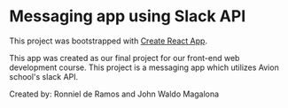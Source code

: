 # Messaging app using Slack API

This project was bootstrapped with [Create React App](https://github.com/facebook/create-react-app).

This app was created as our final project for our front-end web development course. This project is a messaging app which utilizes Avion school's slack API.

Created by:
Ronniel de Ramos and John Waldo Magalona

